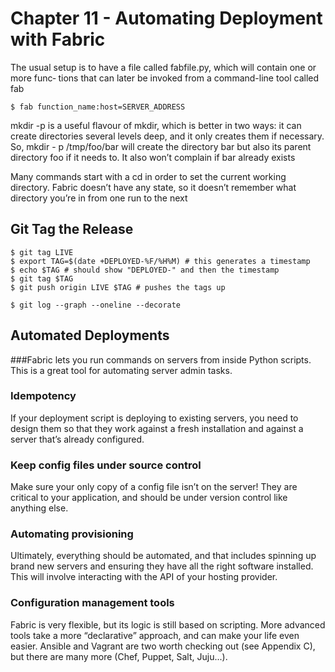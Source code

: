# Chapter 11 - Automating Deployment with Fabric

The usual setup is to have a file called fabfile.py, which will contain one or more func‐ tions that can later be invoked from a command-line tool called fab

    $ fab function_name:host=SERVER_ADDRESS

mkdir -p is a useful flavour of mkdir, which is better in two ways: it can create directories several levels deep, and it only creates them if necessary. So, mkdir - p /tmp/foo/bar will create the directory bar but also its parent directory foo if it needs to. It also won’t complain if bar already exists

Many commands start with a cd in order to set the current working directory. Fabric doesn’t have any state, so it doesn’t remember what directory you’re in from one run to the next

## Git Tag the Release

    $ git tag LIVE
    $ export TAG=$(date +DEPLOYED-%F/%H%M) # this generates a timestamp 
    $ echo $TAG # should show "DEPLOYED-" and then the timestamp
    $ git tag $TAG
    $ git push origin LIVE $TAG # pushes the tags up

    $ git log --graph --oneline --decorate


## Automated Deployments
###Fabric 
lets you run commands on servers from inside Python scripts. This is a great tool for automating server admin tasks.

### Idempotency
If your deployment script is deploying to existing servers, you need to design them so that they work against a fresh installation and against a server that’s already configured.

### Keep config files under source control
Make sure your only copy of a config file isn’t on the server! They are critical to your application, and should be under version control like anything else.

### Automating provisioning
Ultimately, everything should be automated, and that includes spinning up brand new servers and ensuring they have all the right software installed. This will involve interacting with the API of your hosting provider.

### Configuration management tools
Fabric is very flexible, but its logic is still based on scripting. More advanced tools take a more “declarative” approach, and can make your life even easier. Ansible and Vagrant are two worth checking out (see Appendix C), but there are many more (Chef, Puppet, Salt, Juju...).
